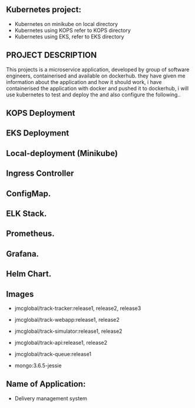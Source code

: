 ## Kubernetes project:
- Kubernetes on minikube on local directory
- Kubernetes using KOPS refer to KOPS directory
- Kubernetes using EKS, refer to EKS directory

## PROJECT DESCRIPTION
This projects is a microservice application, developed by group of software engineers, containerised and available on dockerhub.
they have given me information about the application and how it should work, i have containerised the application with docker and pushed it to dockerhub, i will use kubernetes to test and deploy the and also configure the following..

## KOPS Deployment

## EKS Deployment

## Local-deployment (Minikube)

## Ingress Controller

## ConfigMap.

## ELK Stack.

## Prometheus.

## Grafana.

## Helm Chart.

## Images
  - jmcglobal/track-tracker:release1, release2, release3
  
  - jmcglobal/track-webapp:release1, release2
  
  - jmcglobal/track-simulator:release1, release2
  
  - jmcglobal/track-api:release1, release2
  
  - jmcglobal/track-queue:release1
  
  - mongo:3.6.5-jessie

## Name of Application:
- Delivery management system


